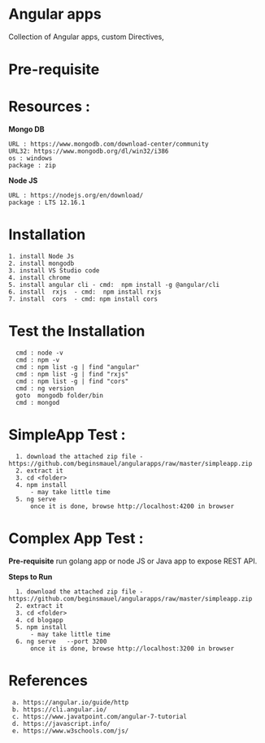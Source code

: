 # Angular apps
Collection of Angular apps, custom Directives, 

# Pre-requisite 

# Resources :

**Mongo DB**
```
URL : https://www.mongodb.com/download-center/community
URL32: https://www.mongodb.org/dl/win32/i386
os : windows
package : zip
```


**Node JS**
```
URL : https://nodejs.org/en/download/
package : LTS 12.16.1 
```
# Installation
```
1. install Node Js 
2. install mongodb
3. install VS Studio code 
4. install chrome 
5. install angular cli - cmd:  npm install -g @angular/cli
6. install  rxjs  - cmd:  npm install rxjs 
7. install  cors  - cmd: npm install cors 
```
# Test the Installation
```
  cmd : node -v 
  cmd : npm -v 
  cmd : npm list -g | find "angular"
  cmd : npm list -g | find "rxjs"
  cmd : npm list -g | find "cors"
  cmd : ng version 
  goto  mongodb folder/bin 
  cmd : mongod 
```
# SimpleApp Test :
```
  1. download the attached zip file - https://github.com/beginsmauel/angularapps/raw/master/simpleapp.zip
  2. extract it 
  3. cd <folder>
  4. npm install 
      - may take little time 
  5. ng serve   
      once it is done, browse http://localhost:4200 in browser 
```

# Complex App Test :

  **Pre-requisite**
   run golang app or node JS  or Java app to expose REST API.

  **Steps to Run**

```
  1. download the attached zip file - https://github.com/beginsmauel/angularapps/raw/master/simpleapp.zip
  2. extract it 
  3. cd <folder>
  4. cd blogapp
  5. npm install 
      - may take little time 
  6. ng serve   --port 3200
      once it is done, browse http://localhost:3200 in browser 
```

# References
```
 a. https://angular.io/guide/http
 b. https://cli.angular.io/
 c. https://www.javatpoint.com/angular-7-tutorial
 d. https://javascript.info/
 e. https://www.w3schools.com/js/
```
